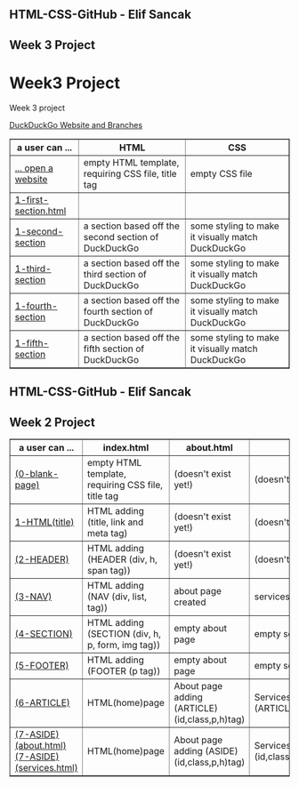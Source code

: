 ## HTML-CSS-GitHub - Elif Sancak

## Week 3 Project 

<html lang="en">

<head>
  <meta charset="utf-8">

</head>

<body>
  
  <h1><strong>Week3 Project</strong></h1>
<p>Week 3 project</p> 

<a href="https://elifsancak.github.io/HTML-CSS-GitHub/homework/week-3-project/index.html">DuckDuckGo Website and Branches</a><br>
<table border="1" width="70%">
    <thead>
      <tr>
        <th>a user can ...</th>
        <th>HTML</th>
        <th>CSS</th>
      </tr>
    </thead>
    <tbody>
      <tr>
        <td><a href="./0-blank-page-setup/index.html">... open a website</a> </td>
        <td>empty HTML template, requiring CSS file, title tag</td>
        <td>empty CSS file</td>
      </tr>
      <tr>
        <td><a href="https://elifsancak.github.io/HTML-CSS-GitHub/homework/week-3-project/1-first-section/index.html">1-first-section.html</a></td>
        <td></td>
        <td></td>
      </tr>
      <tr>
        <td><a href="https://elifsancak.github.io/HTML-CSS-GitHub/homework/week-3-project/1-second-section/">1-second-section</a></td>
        <td>a section based off the second section of DuckDuckGo</td>
        <td>some styling to make it visually match DuckDuckGo</td>
      </tr>
      <tr>
        <td><a href="https://elifsancak.github.io/HTML-CSS-GitHub/homework/week-3-project/1-third-section/">1-third-section</a></td>
        <td>a section based off the third section of DuckDuckGo</td>
        <td>some styling to make it visually match DuckDuckGo</td>
      </tr>
      <tr>
        <td><a href="https://elifsancak.github.io/HTML-CSS-GitHub/homework/week-3-project/1-fourth-section/">1-fourth-section</a></td>
        <td>a section based off the fourth section of DuckDuckGo</td>
        <td>some styling to make it visually match DuckDuckGo</td>
      </tr>
      <tr>
        <td><a href="https://elifsancak.github.io/HTML-CSS-GitHub/homework/week-3-project/1-fifth-section/">1-fifth-section</a></td>
        <td>a section based off the fifth section of DuckDuckGo</td>
        <td>some styling to make it visually match DuckDuckGo</td>
      </tr>
    <tbody>
  </table>

## HTML-CSS-GitHub - Elif Sancak

## Week 2 Project 
  
  


 


  <table width="75%" border="1">
    <thead>
      <tr>
        <th>a user can ...</th>
        <th>index.html</th>
        <th>about.html</th>
        <th>services.html</th>
        <th>CSS</th>
      </tr>
    </thead>
    <tbody>
      <tr>
        <td><a href="https://elifsancak.github.io/HTML-CSS-GitHub/homework/week-2-project/0-blank-page-setup/">(0-blank-page)</a> </td>
        <td>empty HTML template, requiring CSS file, title tag</td>
        <td>(doesn't exist yet!)</td>
        <td>(doesn't exist yet!)</td>
        <td>empty CSS file</td>
      </tr>
      <tr>
        <td><a href="https://elifsancak.github.io/HTML-CSS-GitHub/homework/week-2-project/1-HTML(title)/">1-HTML(title)</a> </td>
        <td>HTML adding <br>(title, link and meta tag)</td>
        <td>(doesn't exist yet!)</td>
        <td>(doesn't exist yet!)</td>
        <td>css page created(body css added)</td>
      </tr>
      <tr>
        <td><a href="https://elifsancak.github.io/HTML-CSS-GitHub/homework/week-2-project/2-HEADER/">(2-HEADER)</td>
        <td>HTML adding <br>(HEADER (div, h, span tag))</td>
        <td>(doesn't exist yet!)</td>
        <td>(doesn't exist yet!)</td>
        <td>css adding (header id/class)</td>
      </tr>
      <tr>
        <td><a href="https://elifsancak.github.io/HTML-CSS-GitHub/homework/week-2-project/3-NAV/">(3-NAV)</td>
        <td>HTML adding <br>(NAV (div, list, tag))</td>
        <td>about page created</td>
        <td>services page created</td>
        <td>css adding (header a/ul/li/nav/a:hover)</td>
      </tr>
      <tr>
          <td><a href="https://elifsancak.github.io/HTML-CSS-GitHub/homework/week-2-project/4-SECTION/">(4-SECTION)</td>
          <td>HTML adding (SECTION (div, h, p, form, img tag))</td>
          <td>empty about page</td>
          <td>empty services page</td>
          <td>css adding (class,id,h,href,form,p,input)</td>
        </tr>
        <tr>
            <td><a href="https://elifsancak.github.io/HTML-CSS-GitHub/homework/week-2-project/5-FOOTER/">(5-FOOTER)</td>
            <td>HTML adding <br>(FOOTER (p tag))</td>
            <td>empty about page</td>
            <td>empty services page</td>
            <td>css adding (footer style changed)</td>
          </tr>
          <tr>
            <td><a href="https://elifsancak.github.io/HTML-CSS-GitHub/homework/week-2-project/6-ARTICLE/">(6-ARTICLE)</td>
            <td>HTML(home)page</td>
            <td>About page adding (ARTICLE)(id,class,p,h)tag)</td>
            <td>Services page adding (ARTICLE)(id,class,p,h)tag)</td>
            <td>css adding (article style changed)</td>
          </tr>
          <tr>
              <td><a href="https://elifsancak.github.io/HTML-CSS-GitHub/homework/week-2-project/7-ASIDE/about.html">(7-ASIDE)(about.html)<br>
                <a href="https://elifsancak.github.io/HTML-CSS-GitHub/homework/week-2-project/7-ASIDE/services.html">(7-ASIDE)(services.html)</td>
              <td>HTML(home)page</td>
              <td>About page adding (ASIDE)(id,class,p,h)tag)</td>
              <td>Services page adding (ASIDE)(id,class,p,h,ul,form,button)tag)</td>
              <td>css adding (aside style changed)+(@media css code)</td>
            </tr>
    <tbody>
  </table>
</body>

</html>
